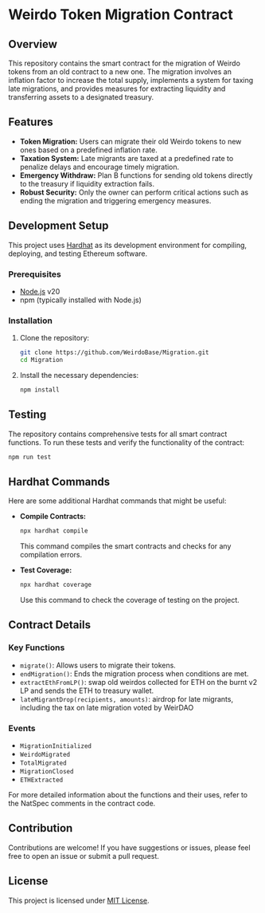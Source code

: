 # Weirdo Token Migration Contract

## Overview
This repository contains the smart contract for the migration of Weirdo tokens from an old contract to a new one. The migration involves an inflation factor to increase the total supply, implements a system for taxing late migrations, and provides measures for extracting liquidity and transferring assets to a designated treasury.

## Features
- **Token Migration:** Users can migrate their old Weirdo tokens to new ones based on a predefined inflation rate.
- **Taxation System:** Late migrants are taxed at a predefined rate to penalize delays and encourage timely migration.
- **Emergency Withdraw:** Plan B functions for sending old tokens directly to the treasury if liquidity extraction fails.
- **Robust Security:** Only the owner can perform critical actions such as ending the migration and triggering emergency measures.

## Development Setup
This project uses [Hardhat](https://hardhat.org/) as its development environment for compiling, deploying, and testing Ethereum software.

### Prerequisites
- [Node.js](https://nodejs.org/) v20
- npm (typically installed with Node.js)

### Installation
1. Clone the repository:
   ```sh
   git clone https://github.com/WeirdoBase/Migration.git
   cd Migration
   ```

2. Install the necessary dependencies:
   ```sh
   npm install
   ```

## Testing
The repository contains comprehensive tests for all smart contract functions. To run these tests and verify the functionality of the contract:

```sh
npm run test
```

## Hardhat Commands
Here are some additional Hardhat commands that might be useful:

- **Compile Contracts:**
  ```sh
  npx hardhat compile
  ```
  This command compiles the smart contracts and checks for any compilation errors.

- **Test Coverage:**
  ```sh
  npx hardhat coverage
  ```
  Use this command to check the coverage of testing on the project.

## Contract Details
### Key Functions
- `migrate()`: Allows users to migrate their tokens.
- `endMigration()`: Ends the migration process when conditions are met.
- `extractEthFromLP()`: swap old weirdos collected for ETH on the burnt v2 LP and sends the ETH to treasury wallet.
- `lateMigrantDrop(recipients, amounts)`: airdrop for late migrants, including the tax on late migration voted by WeirDAO

### Events
- `MigrationInitialized`
- `WeirdoMigrated`
- `TotalMigrated`
- `MigrationClosed`
- `ETHExtracted`

For more detailed information about the functions and their uses, refer to the NatSpec comments in the contract code.

## Contribution
Contributions are welcome! If you have suggestions or issues, please feel free to open an issue or submit a pull request.

## License
This project is licensed under [MIT License](LICENSE).


